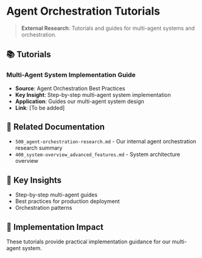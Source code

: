 <!-- CONTEXT_REFERENCE: 400_context-priority-guide.md -->
<!-- MODULE_REFERENCE: B-011-DEPLOYMENT-GUIDE_production_deployment.md -->
<!-- MODULE_REFERENCE: 400_system-overview_system_architecture_macro_view.md -->
<!-- MODULE_REFERENCE: 400_deployment-environment-guide.md -->

# Agent Orchestration Tutorials

> **External Research**: Tutorials and guides for multi-agent systems and orchestration.

## 📚 **Tutorials**

### **Multi-Agent System Implementation Guide**
- **Source**: Agent Orchestration Best Practices
- **Key Insight**: Step-by-step multi-agent system implementation
- **Application**: Guides our multi-agent system design
- **Link**: [To be added]

## 🔗 **Related Documentation**
- `500_agent-orchestration-research.md` - Our internal agent orchestration research summary
- `400_system-overview_advanced_features.md` - System architecture overview

## 📖 **Key Insights**
- Step-by-step multi-agent guides
- Best practices for production deployment
- Orchestration patterns

## 🎯 **Implementation Impact**
These tutorials provide practical implementation guidance for our multi-agent system.

